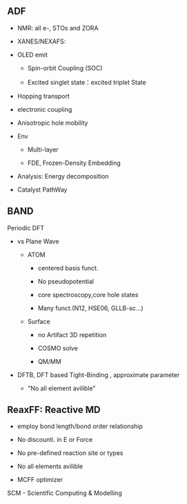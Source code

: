 ## ADF

- NMR: all e-, STOs and ZORA

- XANES/NEXAFS:

- OLED emit

  - Spin-orbit Coupling (SOC)
  
  - Excited singlet state：excited triplet State
  
- Hopping transport

- electronic coupling

- Anisotropic hole mobility

- Env

  - Multi-layer
  
  - FDE, Frozen-Density Embedding

- Analysis: Energy decomposition

- Catalyst PathWay

## BAND

Periodic DFT

- vs Plane Wave 

  - ATOM

    - centered basis funct.
    
    - No pseudopotential
    
    - core spectroscopy,core  hole states
    
    - Many funct.(N12, HSE06, GLLB-sc...)
    
  - Surface
  
    - no Artifact 3D repetition
    
    - COSMO solve
    
    - QM/MM
    
- DFTB, DFT based Tight-Binding , approximate parameter 

  - "No all element avilible"
  
## ReaxFF: Reactive MD

- employ bond length/bond order relationship

- No discounti. in E or Force

- No pre-defined reaction site or types

- No all elements avilible

- MCFF optimizer




SCM - Scientific Computing & Modelling

